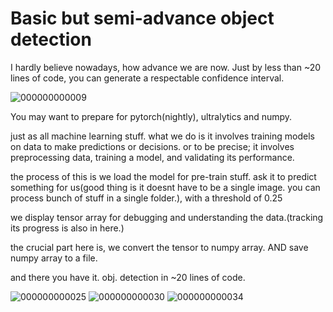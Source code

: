 # Basic but semi-advance object detection
I hardly believe nowadays, how advance we are now. Just by less than ~20 lines of code, you can generate a respectable confidence interval.

![000000000009](https://github.com/le-nicolas/Basic-but-semi-advance-object-detection/assets/112614851/8d952c34-63e6-4f81-b02e-404e14020982)



You may want to prepare for pytorch(nightly), ultralytics and numpy.

just as all machine learning stuff. what we do is it involves training models on data to make predictions or decisions. or to be precise; it involves preprocessing data, training a model, and validating its performance.

the process of this is we load the model for pre-train stuff.
ask it to predict something for us(good thing is it doesnt have to be a single image. you can process bunch of stuff in a single folder.), with a threshold of 0.25

we display tensor array for debugging and understanding the data.(tracking its progress is also in here.)

the crucial part here is, we convert the tensor to numpy array. AND save numpy array to a file.

and there you have it. obj. detection in ~20 lines of code.

![000000000025](https://github.com/le-nicolas/Basic-but-semi-advance-object-detection/assets/112614851/14eeacd1-4300-4a0c-a1d4-829f3708eddc)
![000000000030](https://github.com/le-nicolas/Basic-but-semi-advance-object-detection/assets/112614851/624b6f79-f43f-4f7e-a51c-efcc32bf0010)
![000000000034](https://github.com/le-nicolas/Basic-but-semi-advance-object-detection/assets/112614851/ee250850-6658-4cd0-ada3-636492d6e625)
